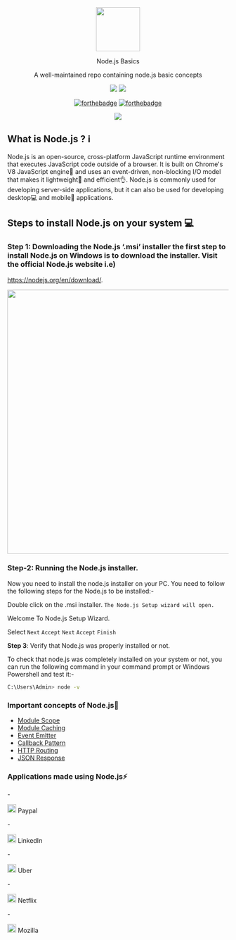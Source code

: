 <div align="center">
  <img src = "https://github.com/harshblip/nodejs-basics/assets/70385803/ed38a806-8881-41a3-8021-ef59399e7066" width="100" height="100" />
</div>
  <p align="center">Node.js Basics</p>
  <p align="center"> A well-maintained repo containing node.js basic concepts </p>
<div align="center">
  <img src = "https://img.shields.io/badge/javascript-%23F7B93E.svg?style=for-the-badge&logo=javascript&logoColor=white" />
  <img src = "https://img.shields.io/badge/node-%2343853d.svg?style=for-the-badge&logo=node.js&logoColor=white" />
</div>
<div align="center">
 
  [![forthebadge](https://forthebadge.com/images/badges/made-with-javascript.svg)](https://github.com/kothariji/SyntaxMeets) [![forthebadge](https://forthebadge.com/images/badges/built-with-love.svg)](https://github.com/kothariji/SyntaxMeets)

</div>

<div align="center">
   <img src = "https://komarev.com/ghpvc/?username=harshblip&label=Project+Views" />
</div>

## What is Node.js ? ℹ
Node.js is an open-source, cross-platform JavaScript runtime environment that executes JavaScript code outside of a browser. It is built on Chrome's V8 JavaScript engine🚂 and uses an event-driven, non-blocking I/O model that makes it lightweight🍃 and efficient👌. 
Node.js is commonly used for developing server-side applications, but it can also be used for developing desktop💻 and mobile📱 applications.

## Steps to install Node.js on your system 💻
### **Step 1**: Downloading the Node.js ‘.msi’ installer the first step to install Node.js on Windows is to download the installer. Visit the official Node.js website i.e) 
https://nodejs.org/en/download/.


<img src = "https://media.geeksforgeeks.org/wp-content/uploads/20190311152716/Capture120.png" width="600"/>

### **Step-2:** Running the Node.js installer.
Now you need to install the node.js installer on your PC. You need to follow the following steps for the Node.js to be installed:-


Double click on the .msi installer.
```The Node.js Setup wizard will open.```


Welcome To Node.js Setup Wizard.

Select
```Next```
```Accept```
```Next```
```Accept```
```Finish```

**Step 3**: Verify that Node.js was properly installed or not.

To check that node.js was completely installed on your system or not, you can run the following command in your command prompt or Windows Powershell and test it:-
```bash
C:\Users\Admin> node -v
```

### Important concepts of Node.js📝
- [Module Scope](https://github.com/harshblip/nodejs-basics/tree/main/module%20scope)
- [Module Caching](https://github.com/harshblip/nodejs-basics/tree/main/module%20caching)
- [Event Emitter](https://github.com/harshblip/nodejs-basics/tree/main/event%20emitter)
- [Callback Pattern](https://github.com/harshblip/nodejs-basics/tree/main/callback%20pattern)
- [HTTP Routing](https://github.com/harshblip/nodejs-basics/tree/main/http-routing)
- [JSON Response](https://github.com/harshblip/nodejs-basics/tree/main/json-response)

### Applications made using Node.js⚡
<p>
    - <p> <img src="https://cdn-icons-png.flaticon.com/512/174/174861.png" width="20"/>
    Paypal</p>
    - <p><img src="https://cdn-icons-png.flaticon.com/256/174/174857.png" width="20"/>
    LinkedIn</p>
    - <p><img src="https://upload.wikimedia.org/wikipedia/commons/thumb/7/79/Uber_App_Icon.svg/2048px-Uber_App_Icon.svg.png" width="20"/>
    Uber</p>
    - <p><img src="https://cdn4.iconfinder.com/data/icons/logos-and-brands/512/227_Netflix_logo-512.png" width="20"/>
    Netflix</p>
    - <p><img src="https://static-00.iconduck.com/assets.00/firefox-nightly-icon-496x512-nb9rbdh8.png" width="20"/>
    Mozilla</p>
</p>
